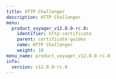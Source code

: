 ```yaml
---
title: HTTP Challenger
description: HTTP Challenger
menu:
  product_voyager_v12.0.0-rc.0:
    identifier: http-certificate
    parent: certificate-guides
    name: HTTP Challenger
    weight: 10
menu_name: product_voyager_v12.0.0-rc.0
info:
  version: v12.0.0-rc.0
---
```


